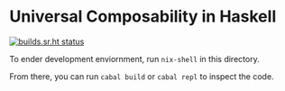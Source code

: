# Universal Composability in Haskell

[![builds.sr.ht status](https://builds.sr.ht/~ph14nix/haskell-uc.svg)](https://builds.sr.ht/~ph14nix/haskell-uc?)

To ender development enviornment, run `nix-shell` in this directory.

From there, you can run `cabal build` or `cabal repl` to inspect the code.
